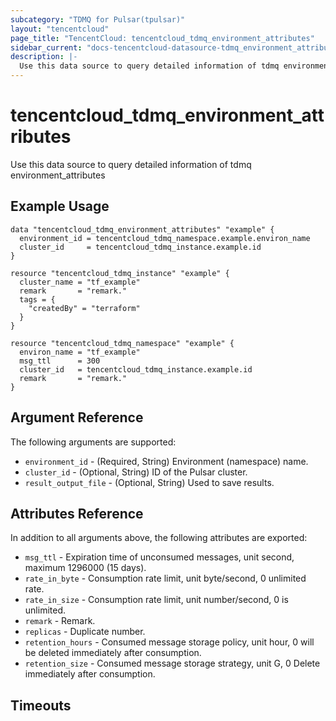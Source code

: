 ```yaml
---
subcategory: "TDMQ for Pulsar(tpulsar)"
layout: "tencentcloud"
page_title: "TencentCloud: tencentcloud_tdmq_environment_attributes"
sidebar_current: "docs-tencentcloud-datasource-tdmq_environment_attributes"
description: |-
  Use this data source to query detailed information of tdmq environment_attributes
---
```


# tencentcloud_tdmq_environment_attributes

Use this data source to query detailed information of tdmq environment_attributes

## Example Usage

```hcl
data "tencentcloud_tdmq_environment_attributes" "example" {
  environment_id = tencentcloud_tdmq_namespace.example.environ_name
  cluster_id     = tencentcloud_tdmq_instance.example.id
}

resource "tencentcloud_tdmq_instance" "example" {
  cluster_name = "tf_example"
  remark       = "remark."
  tags = {
    "createdBy" = "terraform"
  }
}

resource "tencentcloud_tdmq_namespace" "example" {
  environ_name = "tf_example"
  msg_ttl      = 300
  cluster_id   = tencentcloud_tdmq_instance.example.id
  remark       = "remark."
}
```

## Argument Reference

The following arguments are supported:

* `environment_id` - (Required, String) Environment (namespace) name.
* `cluster_id` - (Optional, String) ID of the Pulsar cluster.
* `result_output_file` - (Optional, String) Used to save results.

## Attributes Reference

In addition to all arguments above, the following attributes are exported:

* `msg_ttl` - Expiration time of unconsumed messages, unit second, maximum 1296000 (15 days).
* `rate_in_byte` - Consumption rate limit, unit byte/second, 0 unlimited rate.
* `rate_in_size` - Consumption rate limit, unit number/second, 0 is unlimited.
* `remark` - Remark.
* `replicas` - Duplicate number.
* `retention_hours` - Consumed message storage policy, unit hour, 0 will be deleted immediately after consumption.
* `retention_size` - Consumed message storage strategy, unit G, 0 Delete immediately after consumption.


## Timeouts

<no value>


